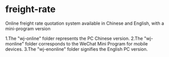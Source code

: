 # freight-rate
Online freight rate quotation system available in Chinese and English, with a mini-program version

1.The "wj-online" folder represents the PC Chinese version. 
2.The "wj-monline" folder corresponds to the WeChat Mini Program for mobile devices. 
3.The "wj-enonline" folder signifies the English PC version. 
